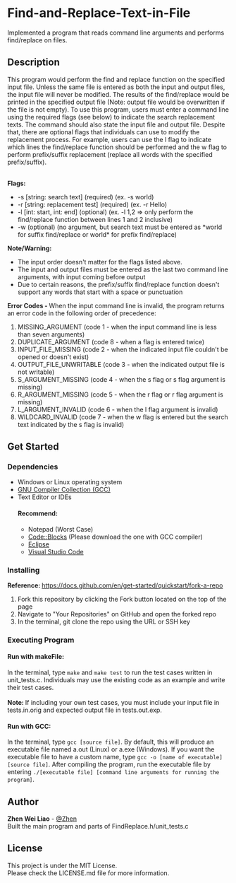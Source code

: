 # Find-and-Replace-Text-in-File
Implemented a program that reads command line arguments and performs find/replace on files.

<h2>Description</h2>
This program would perform the find and replace function on the specified input file. Unless the same file is entered as both the input and output files, the input file will never be modified. The results of the find/replace would be printed in the specified output file (Note: output file would be overwritten if the file is not empty). To use this program, users must enter a command line using the required flags (see below) to indicate the search replacement texts. The command should also state the input file and output file. Despite that, there are optional flags that individuals can use to modify the replacement process. For example, users can use the l flag to indicate which lines the find/replace function should be performed and the w flag to perform prefix/suffix replacement (replace all words with the specified prefix/suffix). 
<br><br>

<b>Flags:</b>
<ul>
    <li>-s [string: search text] (required) (ex. -s world)</li>
    <li>-r [string: replacement test] (required) (ex. -r Hello)</li>
    <li>-l [int: start, int: end] (optional) (ex. -l 1,2 => only perform the find/replace function between lines 1 and 2 inclusive)</li>
    <li>-w (optional) (no argument, but search text must be entered as *world for suffix find/replace or world* for prefix find/replace)</li>
</ul>

<b>Note/Warning:</b>
<ul>
  <li>The input order doesn't matter for the flags listed above.</li>
  <li>The input and output files must be entered as the last two command line arguments, with input coming before output</li>
  <li>Due to certain reasons, the prefix/suffix find/replace function doesn't support any words that start with a space or punctuation</li>
</ul>

<b>Error Codes - </b>When the input command line is invalid, the program returns an error code in the following order of precedence:
<ol>
  <li>MISSING_ARGUMENT (code 1 - when the input command line is less than seven arguments)</li>
  <li>DUPLICATE_ARGUMENT (code 8 - when a flag is entered twice)</li> 
  <li>INPUT_FILE_MISSING (code 2 - when the indicated input file couldn't be opened or doesn't exist)</li>
  <li>OUTPUT_FILE_UNWRITABLE (code 3 - when the indicated output file is not writable)</li>
  <li>S_ARGUMENT_MISSING (code 4 - when the s flag or s flag argument is missing)</li>
  <li>R_ARGUMENT_MISSING (code 5 - when the r flag or r flag argument is missing)</li>
  <li>L_ARGUMENT_INVALID (code 6 - when the l flag argument is invalid)</li>
  <li>WILDCARD_INVALID (code 7 - when the w flag is entered but the search text indicated by the s flag is invalid)</li>
</ol>
<h2>Get Started</h2>
<h3>Dependencies</h3>
<ul>
    <li>Windows or Linux operating system</li>
    <li><a href="https://www.scaler.com/topics/c/c-compiler-for-windows/">GNU Compiler Collection (GCC)</a></li>
    <li>Text Editor or IDEs</li>
    <h4>Recommend:</h4>
    <ul>
        <li>Notepad (Worst Case)</li>
        <li><a href="https://www.codeblocks.org/downloads/binaries/">Code::Blocks</a> (Please download the one with GCC compiler)</li>
        <li><a href="https://www.eclipse.org/downloads/">Eclipse</a></li>
        <li><a href="https://code.visualstudio.com/Download">Visual Studio Code</a></li>
    </ul>
</ul>

<h3>Installing</h3>
<strong>Reference: </strong><a href="https://docs.github.com/en/get-started/quickstart/fork-a-repo">https://docs.github.com/en/get-started/quickstart/fork-a-repo</a>
<ol>
    <li>Fork this repository by clicking the Fork button located on the top of the page</li>
    <li>Navigate to "Your Repositories" on GitHub and open the forked repo</li>
    <li>In the terminal, git clone the repo using the URL or SSH key</li>
</ol>

<h3>Executing Program</h3>
<h4>Run with makeFile: </h4>
In the terminal, type <code>make</code> and <code>make test</code> to run the test cases written in unit_tests.c. Individuals may use the existing code as an example and write their test cases.
<br><br>
<b>Note: </b> If including your own test cases, you must include your input file in tests.in.orig and expected output file in tests.out.exp.

<h4>Run with GCC: </h4>
In the terminal, type <code>gcc [source file]</code>. By default, this will produce an executable file named a.out (Linux) or a.exe (Windows). If you want the executable file to have a custom name, type <code>gcc -o [name of executable] [source file]</code>. After compiling the program, run the executable file by entering <code>./[executable file] [command line arguments for running the program]</code>.

<h2>Author</h2>
<strong>Zhen Wei Liao</strong> - <a href="https://www.linkedin.com/in/zhenwei-liao-148baa273">@Zhen</a><br>
Built the main program and parts of FindReplace.h/unit_tests.c

<h2>License</h2>
This project is under the MIT License. <br>Please check the LICENSE.md file for more information.

